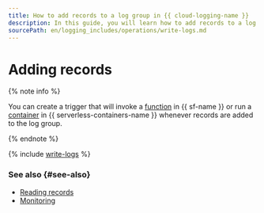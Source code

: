 ```yaml
---
title: How to add records to a log group in {{ cloud-logging-name }}
description: In this guide, you will learn how to add records to a log group in {{ cloud-logging-name }}.
sourcePath: en/logging_includes/operations/write-logs.md
---
```


# Adding records

{% note info %}

You can create a trigger that will invoke a [function](../../functions/operations/trigger/cloud-logging-trigger-create.md) in {{ sf-name }} or run a [container](../../serverless-containers/operations/cloud-logging-trigger-create.md) in {{ serverless-containers-name }} whenever records are added to the log group.

{% endnote %}

{% include [write-logs](../../_includes/logging/write-logs.md) %}


### See also {#see-also}

- [Reading records](read-logs.md)
- [Monitoring](monitoring.md)